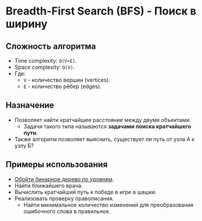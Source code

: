 # Breadth-First Search (BFS) - Поиск в ширину

## Сложность алгоритма

- Time complexity: `O(V+E)`.
- Space complexity: `O(V)`.
- Где:
  - `V` - количество вершин (vertices).
  - `E` - количество рёбер (edges).

## Назначение

- Позволяет найти кратчайшее расстояние между двумя объектами.
  - Задачи такого типа называются **задачами поиска кратчайшего пути**.
- Также алгоритм позволяет выяснить, существует ли путь от узла А к узлу Б?

## Примеры использования

- [Обойти бинарное дерево по уровням](../../BinaryTree/LevelOrderTraversal/LevelOrderTraversal.md).
- Найти ближайшего врача.
- Вычислить кратчайший путь к победе в игре в шашки.
- Реализовать проверку правописания.
  - Найти минимальное количество изменений для преобразования ошибочного слова в правильное.
